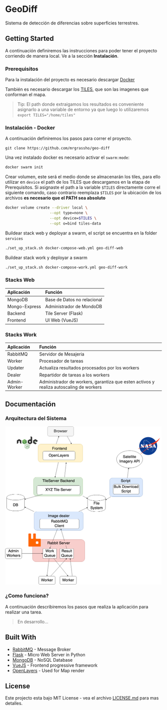 # GeoDiff

Sistema de detección de diferencias sobre superficies terrestres.

## Getting Started

A continuación definiremos las instrucciones para poder tener el proyecto corriendo de manera local. Ve a la sección **Instalación**.

### Prerequisitos

Para la instalación del proyecto es necesario descargar [Docker](https://docs.docker.com/desktop/)

También es necesario descargar los [TILES](https://app.box.com/s/pakte9wz7u0xfoitmktxsspbz01wsijc), que son las imagenes que conforman el mapa.

> Tip: El path donde extraigamos los resultados es conveniente asignarlo a una variable de entorno ya que luego lo utilizaremos `export TILES="/home/tiles"`

### Instalación - Docker

A continuación definiremos los pasos para correr el proyecto.

```
git clone https://github.com/mrgrassho/geo-diff
```

Una vez instalado docker es necesario activar el `swarm:mode`:

```bash
docker swarm init
```

Crear volumen, este será el medio donde se almacenarán los tiles, para ello utilizar en `device` el path de los TILES que descargamos en la etapa de Prerequisitos. Si asignaste el path a la variable `$TILES` directamente corre el siguiente comando, caso contrario reemplaza `$TILES` por la ubicación de los archivos **es necesario que el PATH sea absoluto**

```bash
docker volume create --driver local \
                    --opt type=none \
                    --opt device=$TILES \
                    --opt o=bind tiles-data
```

Buildear stack web y deployar a swarm, el script se encuentra en la folder `services`

```bash
./set_up_stack.sh docker-compose-web.yml geo-diff-web  
```

Buildear stack work y deployar a swarm

```bash
./set_up_stack.sh docker-compose-work.yml geo-diff-work  
```

### Stacks Web

| Aplicación     | Función     |
| :------------- | :------------- |
| MongoDB        | Base de Datos no relacional      |
| Mongo-Express  | Administrador de MondoDB  |
| Backend  | Tile Server (Flask) |
| Frontend  | UI Web (VueJS) |

### Stacks Work

| Aplicación     | Función     |
| :------------- | :------------- |
| RabbitMQ       | Servidor de Mesajeria   |
| Worker         | Procesador de tareas   |
| Updater        | Actualiza resultados procesados por los workers   |
| Dealer         | Repartidor de tareas a los workers   |
| Admin-Worker  | Administrador de workers, garantiza que esten activos y realiza autoscaling de workers  |

## Documentación

### Arquitectura del Sistema

![Arquitectura](diagrams/arquitecture.png)

### ¿Como funciona?

A continuación describiremos los pasos que realiza la aplicación para realizar una tarea.

> En desarrollo...

## Built With

* [RabbitMQ](https://www.rabbitmq.com/) - Message Broker
* [Flask](https://flask.palletsprojects.com/en/1.1.x/) - Micro Web Server in Python
* [MongoDB](https://www.rabbitmq.com/) - NoSQL Database
* [VueJS](https://vuejs.org/v2/guide/) - Frontend progressive framework
* [OpenLayers](https://openlayers.org/) - Used for Map render

## License

Este projecto esta bajo MIT License - vea el archivo [LICENSE.md](LICENSE.md) para mas detalles.